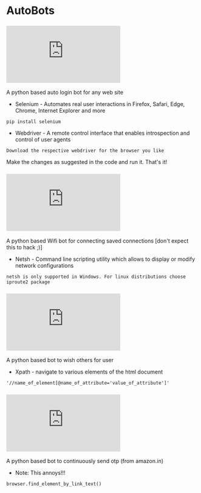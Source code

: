 # AutoBots
### ![1. Login-Bot](https://github.com/laxminagln/AutoBot/blob/master/Login-Bot.py)
A python based auto login bot for any web site
- Selenium - Automates real user interactions in Firefox, Safari, Edge, Chrome, Internet Explorer and more
```
pip install selenium
```
- Webdriver - A remote control interface that enables introspection and control of user agents
```
Download the respective webdriver for the browser you like
```
Make the changes as suggested in the code and run it. That's it!
### ![2. Wifi-Bot](https://github.com/laxminagln/AutoBots/blob/master/Wifi-Bot.py)
A python based Wifi bot for connecting saved connections [don't expect this to hack ;)]
- Netsh - Command line scripting utility which allows to display or modify network configurations
```
netsh is only supported in Windows. For linux distributions choose iproute2 package
```
### ![3. FB-Bday-Bot](https://github.com/laxminagln/AutoBots/blob/master/FB-Bday-Bot.py)
A python based bot to wish others for user
- Xpath - navigate to various elements of the html document
```
'//name_of_element[@name_of_attribute='value_of_attribute']'
```
### ![4. OTP-Bomber](https://github.com/laxminagln/AutoBots/blob/master/OTP-Bomber.py)
A python based bot to continuously send otp (from amazon.in)
- Note: This annoys!!!
```
browser.find_element_by_link_text()
```
